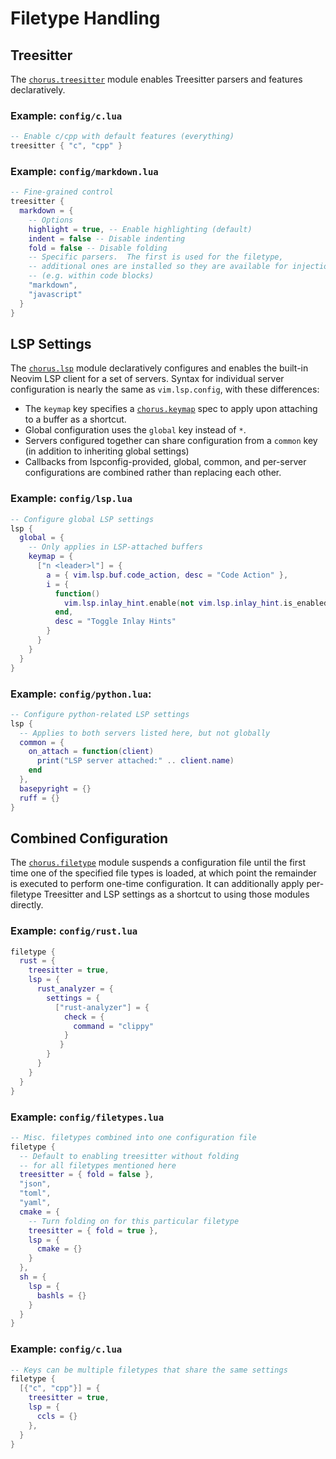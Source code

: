 # Filetype Handling

## Treesitter

The [`chorus.treesitter`](chorus.treesitter) module enables Treesitter parsers
and features declaratively.

### Example: `config/c.lua`

```lua
-- Enable c/cpp with default features (everything)
treesitter { "c", "cpp" }
```

### Example: `config/markdown.lua`

```lua
-- Fine-grained control
treesitter {
  markdown = {
    -- Options
    highlight = true, -- Enable highlighting (default)
    indent = false -- Disable indenting
    fold = false -- Disable folding
    -- Specific parsers.  The first is used for the filetype,
    -- additional ones are installed so they are available for injections
    -- (e.g. within code blocks)
    "markdown",
    "javascript"
  }
}
```

## LSP Settings

The [`chorus.lsp`](chorus.lsp) module declaratively configures and enables the
built-in Neovim LSP client for a set of servers. Syntax for individual server
configuration is nearly the same as `vim.lsp.config`, with these differences:

- The `keymap` key specifies a [`chorus.keymap`](keymap) spec to apply
upon attaching to a buffer as a shortcut.
- Global configuration uses the `global` key instead of `*`.
- Servers configured together can share configuration from a `common` key (in
addition to inheriting global settings)
- Callbacks from lspconfig-provided, global, common, and per-server
configurations are combined rather than replacing each other.

### Example: `config/lsp.lua`
```lua
-- Configure global LSP settings
lsp {
  global = {
    -- Only applies in LSP-attached buffers
    keymap = {
      ["n <leader>l"] = {
        a = { vim.lsp.buf.code_action, desc = "Code Action" },
        i = {
          function()
            vim.lsp.inlay_hint.enable(not vim.lsp.inlay_hint.is_enabled())
          end,
          desc = "Toggle Inlay Hints"
        }
      }
    }
  }
}
```

### Example: `config/python.lua`:
```lua
-- Configure python-related LSP settings
lsp {
  -- Applies to both servers listed here, but not globally
  common = {
    on_attach = function(client)
      print("LSP server attached:" .. client.name)
    end
  },
  basepyright = {}
  ruff = {}
}
```

## Combined Configuration

The [`chorus.filetype`](chorus.filetype) module suspends a configuration file
until the first time one of the specified file types is loaded, at which point
the remainder is executed to perform one-time configuration.  It can
additionally apply per-filetype Treesitter and LSP settings as a shortcut to
using those modules directly.

### Example: `config/rust.lua`
```lua
filetype {
  rust = {
    treesitter = true,
    lsp = {
      rust_analyzer = {
        settings = {
          ["rust-analyzer"] = {
            check = {
              command = "clippy"
            }
           }
        }
      }
    }
  }
}
```

### Example: `config/filetypes.lua`
```lua
-- Misc. filetypes combined into one configuration file
filetype {
  -- Default to enabling treesitter without folding
  -- for all filetypes mentioned here
  treesitter = { fold = false },
  "json",
  "toml",
  "yaml",
  cmake = {
    -- Turn folding on for this particular filetype
    treesitter = { fold = true },
    lsp = {
      cmake = {}
    }
  },
  sh = {
    lsp = {
      bashls = {}
    }
  }
}
```

### Example: `config/c.lua`
```lua
-- Keys can be multiple filetypes that share the same settings
filetype {
  [{"c", "cpp"}] = {
    treesitter = true,
    lsp = {
      ccls = {}
    },
  }
}
```
